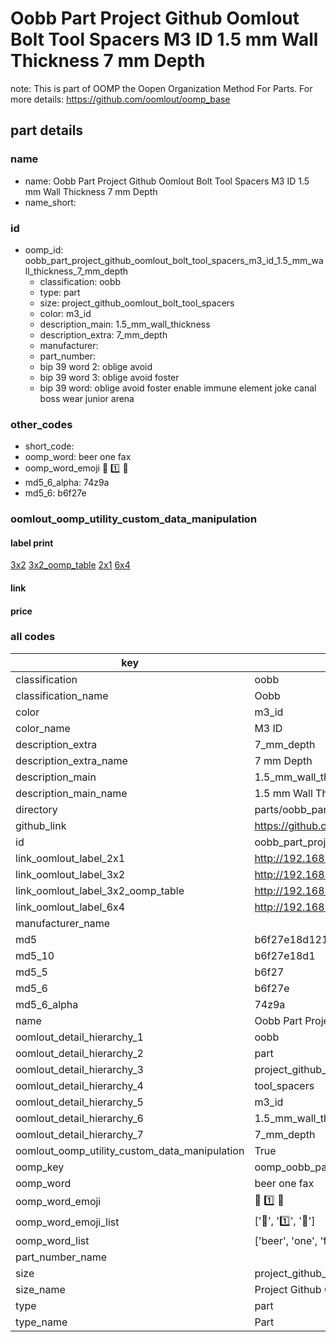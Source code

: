 # Oobb Part Project Github Oomlout Bolt Tool Spacers M3 ID 1.5 mm Wall Thickness 7 mm Depth  

note: This is part of OOMP the Oopen Organization Method For Parts. For more details: https://github.com/oomlout/oomp_base

##  part details
  







### name
* name: Oobb Part Project Github Oomlout Bolt Tool Spacers M3 ID 1.5 mm Wall Thickness 7 mm Depth
* name_short: 
### id
* oomp_id: oobb_part_project_github_oomlout_bolt_tool_spacers_m3_id_1.5_mm_wall_thickness_7_mm_depth
  * classification: oobb
  * type: part
  * size: project_github_oomlout_bolt_tool_spacers
  * color: m3_id
  * description_main: 1.5_mm_wall_thickness
  * description_extra: 7_mm_depth
  * manufacturer: 
  * part_number: 
  * bip 39 word 2: oblige avoid
  * bip 39 word 3: oblige avoid foster
  * bip 39 word: oblige avoid foster enable immune element joke canal boss wear junior arena

### other_codes
* short_code: 
* oomp_word: beer one fax
* oomp_word_emoji :beer: :one: :fax:
* md5_6_alpha: 74z9a
* md5_6: b6f27e






### oomlout_oomp_utility_custom_data_manipulation
#### label print
[3x2](http://192.168.1.245:1112/?label=oomp%2074z9a)
[3x2_oomp_table](http://192.168.1.108:1112/?label=oomp%2074z9a)
[2x1](http://192.168.1.242:1112/?label=oomp%2074z9a)
[6x4](http://192.168.1.55:1112/?label=oomp%2074z9a)    

#### link

                              

#### price







### all codes 
| key | value |  
| --- | --- |  
| classification | oobb |  
| classification_name | Oobb |  
| color | m3_id |  
| color_name | M3 ID |  
| description_extra | 7_mm_depth |  
| description_extra_name | 7 mm Depth |  
| description_main | 1.5_mm_wall_thickness |  
| description_main_name | 1.5 mm Wall Thickness |  
| directory | parts/oobb_part_project_github_oomlout_bolt_tool_spacers_m3_id_1.5_mm_wall_thickness_7_mm_depth |  
| github_link | https://github.com/oomlout/oomlout_oomp_part_src/tree/main/parts/oobb_part_project_github_oomlout_bolt_tool_spacers_m3_id_1.5_mm_wall_thickness_7_mm_depth |  
| id | oobb_part_project_github_oomlout_bolt_tool_spacers_m3_id_1.5_mm_wall_thickness_7_mm_depth |  
| link_oomlout_label_2x1 | http://192.168.1.242:1112/?label=oomp%2074z9a |  
| link_oomlout_label_3x2 | http://192.168.1.245:1112/?label=oomp%2074z9a |  
| link_oomlout_label_3x2_oomp_table | http://192.168.1.108:1112/?label=oomp%2074z9a |  
| link_oomlout_label_6x4 | http://192.168.1.55:1112/?label=oomp%2074z9a |  
| manufacturer_name |  |  
| md5 | b6f27e18d1210f091eb8d494b80404c1 |  
| md5_10 | b6f27e18d1 |  
| md5_5 | b6f27 |  
| md5_6 | b6f27e |  
| md5_6_alpha | 74z9a |  
| name | Oobb Part Project Github Oomlout Bolt Tool Spacers M3 ID 1.5 mm Wall Thickness 7 mm Depth |  
| oomlout_detail_hierarchy_1 | oobb |  
| oomlout_detail_hierarchy_2 | part |  
| oomlout_detail_hierarchy_3 | project_github_bolt |  
| oomlout_detail_hierarchy_4 | tool_spacers |  
| oomlout_detail_hierarchy_5 | m3_id |  
| oomlout_detail_hierarchy_6 | 1.5_mm_wall_thickness |  
| oomlout_detail_hierarchy_7 | 7_mm_depth |  
| oomlout_oomp_utility_custom_data_manipulation | True |  
| oomp_key | oomp_oobb_part_project_github_oomlout_bolt_tool_spacers_m3_id_1.5_mm_wall_thickness_7_mm_depth |  
| oomp_word | beer one fax |  
| oomp_word_emoji | :beer: :one: :fax: |  
| oomp_word_emoji_list | [':beer:', ':one:', ':fax:'] |  
| oomp_word_list | ['beer', 'one', 'fax'] |  
| part_number_name |  |  
| size | project_github_oomlout_bolt_tool_spacers |  
| size_name | Project Github Oomlout Bolt Tool Spacers |  
| type | part |  
| type_name | Part |  
